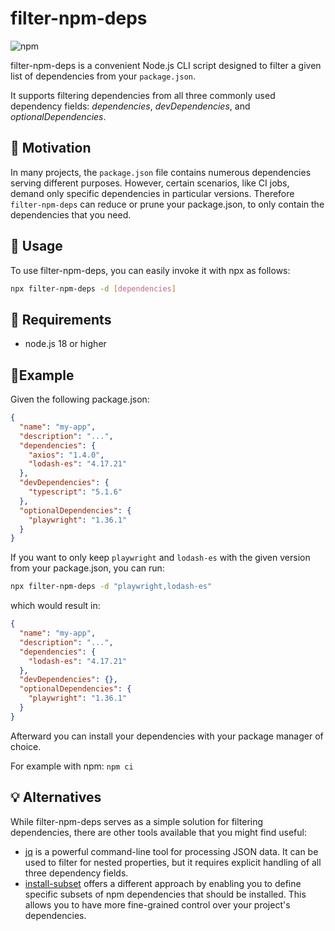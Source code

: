 # filter-npm-deps

![npm](https://img.shields.io/npm/v/filter-npm-deps?style=flat-square)

filter-npm-deps is a convenient Node.js CLI script designed to filter a given list of dependencies from your `package.json`.

It supports filtering dependencies from all three commonly used dependency fields: _dependencies_, _devDependencies_, and _optionalDependencies_.

## 🎯 Motivation

In many projects, the `package.json` file contains numerous dependencies serving different purposes.
However, certain scenarios, like CI jobs, demand only specific dependencies in particular versions.
Therefore `filter-npm-deps` can reduce or prune your package.json, to only contain the dependencies that you need.

## 🚀 Usage

To use filter-npm-deps, you can easily invoke it with npx as follows:

```bash
npx filter-npm-deps -d [dependencies]
```

## 🧰 Requirements

- node.js 18 or higher

## 📝Example

Given the following package.json:

```json
{
  "name": "my-app",
  "description": "...",
  "dependencies": {
    "axios": "1.4.0",
    "lodash-es": "4.17.21"
  },
  "devDependencies": {
    "typescript": "5.1.6"
  },
  "optionalDependencies": {
    "playwright": "1.36.1"
  }
}
```

If you want to only keep `playwright` and `lodash-es` with the given version from your package.json, you can run:

```bash
npx filter-npm-deps -d "playwright,lodash-es"
```

which would result in:

```json
{
  "name": "my-app",
  "description": "...",
  "dependencies": {
    "lodash-es": "4.17.21"
  },
  "devDependencies": {},
  "optionalDependencies": {
    "playwright": "1.36.1"
  }
}
```

Afterward you can install your dependencies with your package manager of choice.

For example with npm:
`npm ci`

## 💡 Alternatives

While filter-npm-deps serves as a simple solution for filtering dependencies, there are other tools available that you might find useful:

- [jq](https://jqlang.github.io/jq/manual/) is a powerful command-line tool for processing JSON data. It can be used to filter for nested properties, but it requires explicit handling of all three dependency fields.
- [install-subset](https://github.com/tabrindle/install-subset) offers a different approach by enabling you to define specific subsets of npm dependencies that should be installed. This allows you to have more fine-grained control over your project's dependencies.

